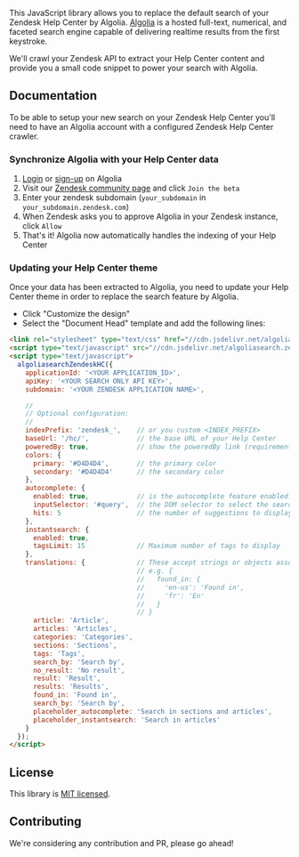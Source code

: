 This JavaScript library allows you to replace the default search of your Zendesk Help Center by Algolia. [Algolia](https://www.algolia.com) is a hosted full-text, numerical, and faceted search engine capable of delivering realtime results from the first keystroke.

We'll crawl your Zendesk API to extract your Help Center content and provide you a small code snippet to power your search with Algolia.

## Documentation

To be able to setup your new search on your Zendesk Help Center you'll need to have an Algolia account with a configured Zendesk Help Center crawler.

### Synchronize Algolia with your Help Center data

1. [Login](https://www.algolia.com/users/sign_in) or [sign-up](https://www.algolia.com/users/sign_up) on Algolia
2. Visit our [Zendesk community page](https://www.community.algolia.com/zendesk/) and click `Join the beta`
3. Enter your zendesk subdomain (`your_subdomain` in `your_subdomain.zendesk.com`)
4. When Zendesk asks you to approve Algolia in your Zendesk instance, click `Allow`
5. That's it! Algolia now automatically handles the indexing of your Help Center

### Updating your Help Center theme

Once your data has been extracted to Algolia, you need to update your Help Center theme in order to replace the search feature by Algolia.

 * Click "Customize the design"
 * Select the "Document Head" template and add the following lines:

```html
<link rel="stylesheet" type="text/css" href="//cdn.jsdelivr.net/algoliasearch.zendesk-hc/1/algoliasearch.zendesk-hc.min.css">
<script type="text/javascript" src="//cdn.jsdelivr.net/algoliasearch.zendesk-hc/1/algoliasearch.zendesk-hc.min.js"></script>
<script type="text/javascript">
  algoliasearchZendeskHC({
    applicationId: '<YOUR APPLICATION_ID>',
    apiKey: '<YOUR SEARCH ONLY API KEY>',
    subdomain: '<YOUR ZENDESK APPLICATION NAME>',

    //
    // Optional configuration:
    //
    indexPrefix: 'zendesk_',    // or you custom <INDEX_PREFIX>
    baseUrl: '/hc/',            // the base URL of your Help Center
    poweredBy: true,            // show the poweredBy link (requirement of Algolia's free plan)
    colors: {
      primary: '#D4D4D4',       // the primary color
      secondary: '#D4D4D4'      // the secondary color
    },
    autocomplete: {
      enabled: true,            // is the autocomplete feature enabled?
      inputSelector: '#query',  // the DOM selector to select the search box
      hits: 5                   // the number of suggestions to display
    },
    instantsearch: {
      enabled: true,
      tagsLimit: 15             // Maximum number of tags to display
    },
    translations: {             // These accept strings or objects associating locale with value
                                // e.g. {
                                //   found_in: {
                                //     'en-us': 'Found in',
                                //     'fr': 'En'
                                //   }
                                // }
      article: 'Article',
      articles: 'Articles',
      categories: 'Categories',
      sections: 'Sections',
      tags: 'Tags',
      search_by: 'Search by',
      no_result: 'No result',
      result: 'Result',
      results: 'Results',
      found_in: 'Found in',
      search_by: 'Search by',
      placeholder_autocomplete: 'Search in sections and articles',
      placeholder_instantsearch: 'Search in articles'
    }
  });
</script>
```

## License

This library is [MIT licensed](https://github.com/algolia/algoliasearch-zendesk/blob/master/LICENSE).

## Contributing

We're considering any contribution and PR, please go ahead!
